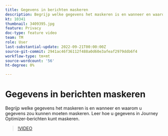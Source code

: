 ```yaml
---
title: Gegevens in berichten maskeren
description: Begrijp welke gegevens het maskeren is en wanneer en waarom u gegevens zou kunnen moeten maskeren. Leer hoe u gegevens in Journey Optimizer-berichten kunt maskeren.
kt: 10341
thumbnail: 3409395.jpg
feature: Privacy
doc-type: feature video
team: TM
role: User
last-substantial-update: 2022-09-21T00:00:00Z
source-git-commit: 2941ac46f36112f488a0d60e3afeaf2979ddb6f4
workflow-type: tm+mt
source-wordcount: '56'
ht-degree: 0%

---
```



# Gegevens in berichten maskeren

Begrijp welke gegevens het maskeren is en wanneer en waarom u gegevens zou kunnen moeten maskeren. Leer hoe u gegevens in Journey Optimizer-berichten kunt maskeren.

>[!VIDEO](https://video.tv.adobe.com/v/3409395?quality=12)